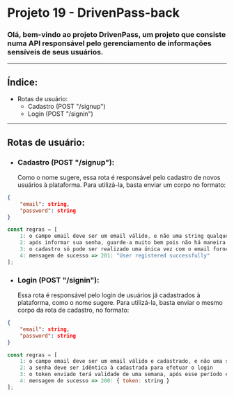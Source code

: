 # Projeto 19 - DrivenPass-back

### Olá, bem-vindo ao projeto DrivenPass, um projeto que consiste numa API responsável pelo gerenciamento de informações sensíveis de seus usuários.

---

## Índice:

- Rotas de usuário:
    - Cadastro (POST "/signup")
    - Login (POST "/signin")

---

## Rotas de usuário:

- ### Cadastro (POST "/signup"):
    Como o nome sugere, essa rota é responsável pelo cadastro de novos usuários à plataforma. Para utilizá-la, basta enviar um corpo no formato:
```json
{
    "email": string,
    "password": string
}
```
```js
const regras = [
    1: o campo email deve ser um email válido, e não uma string qualquer,
    2: após informar sua senha, guarde-a muito bem pois não há maneira de descriptografá-la caso precise consultá-la novamente,
    3: o cadastro só pode ser realizado uma única vez com o email fornecido, não é possível realizar dois cadastros utilizando o mesmo email,
    4: mensagem de sucesso => 201: "User registered successfully"
];
```

- ### Login (POST "/signin"):
    Essa rota é responsável pelo login de usuários já cadastrados à plataforma, como o nome sugere. Para utilizá-la, basta enviar o mesmo corpo da rota de cadastro, no formato:
```json
{
    "email": string,
    "password": string
}
```
```js
const regras = [
    1: o campo email deve ser um email válido e cadastrado, e não uma string qualquer,
    2: a senha deve ser idêntica à cadastrada para efetuar o login
    3: o token enviado terá validade de uma semana, após esse período é necessário realizar login novamente para obter um novo token
    4: mensagem de sucesso => 200: { token: string }
];
```